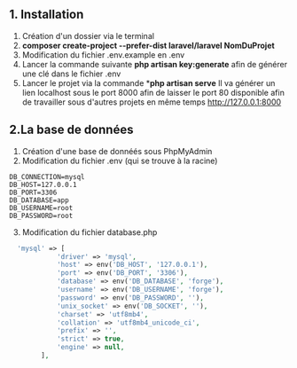 ## 1. Installation

1. Création d'un dossier via le terminal
2. **composer create-project --prefer-dist laravel/laravel NomDuProjet**
3. Modification du fichier .env.example en .env
4. Lancer la commande suivante **php artisan key:generate** afin de générer une clé dans le fichier .env
5. Lancer le projet via la commande ***php artisan serve** Il va générer un lien localhost sous le port 8000 afin de laisser le port 80 disponible afin de travailler sous d'autres projets en même temps <http://127.0.0.1:8000>


## 2.La base de données
1. Création d'une base de donnéés sous PhpMyAdmin
2. Modification du fichier .env (qui se trouve à la racine)
```
DB_CONNECTION=mysql
DB_HOST=127.0.0.1
DB_PORT=3306
DB_DATABASE=app
DB_USERNAME=root
DB_PASSWORD=root
```
3. Modification du fichier database.php
```php
  'mysql' => [
            'driver' => 'mysql',
            'host' => env('DB_HOST', '127.0.0.1'),
            'port' => env('DB_PORT', '3306'),
            'database' => env('DB_DATABASE', 'forge'),
            'username' => env('DB_USERNAME', 'forge'),
            'password' => env('DB_PASSWORD', ''),
            'unix_socket' => env('DB_SOCKET', ''),
            'charset' => 'utf8mb4',
            'collation' => 'utf8mb4_unicode_ci',
            'prefix' => '',
            'strict' => true,
            'engine' => null,
        ],
```


